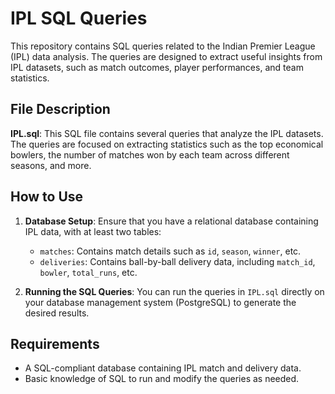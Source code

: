 # IPL SQL Queries

This repository contains SQL queries related to the Indian Premier League (IPL) data analysis. The queries are designed to extract useful insights from IPL datasets, such as match outcomes, player performances, and team statistics.

## File Description

**IPL.sql**: This SQL file contains several queries that analyze the IPL datasets. The queries are focused on extracting statistics such as the top economical bowlers, the number of matches won by each team across different seasons, and more.

## How to Use

1. **Database Setup**: Ensure that you have a relational database containing IPL data, with at least two tables:
   - `matches`: Contains match details such as `id`, `season`, `winner`, etc.
   - `deliveries`: Contains ball-by-ball delivery data, including `match_id`, `bowler`, `total_runs`, etc.

2. **Running the SQL Queries**: You can run the queries in `IPL.sql` directly on your database management system (PostgreSQL) to generate the desired results.

## Requirements

- A SQL-compliant database containing IPL match and delivery data.
- Basic knowledge of SQL to run and modify the queries as needed.